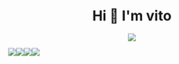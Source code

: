 <h1 align='center'>Hi 👋 I'm vito</h1>

<p align="center">
    <img src="https://github-readme-stats.vercel.app/api?username=vitoUwu&show_icons=true&count_private=true&theme=dark"/>
</p>

<div style="display: flex" align='center'>
    <img src="https://img.shields.io/badge/JavaScript-F7DF1E?style=for-the-badge&logo=javascript&logoColor=black"/>
    <img src="https://img.shields.io/badge/Node.js-43853D?style=for-the-badge&logo=node-dot-js&logoColor=white"/>
    <img src="https://img.shields.io/badge/Windows-0078D6?style=for-the-badge&logo=windows&logoColor=white"/>
    <a href="https://music.youtube.com/channel/UCawdEUIwomclNvntydWtJMw?feature=share">
        <img src="https://img.shields.io/badge/YouTube_Music-FF0000?style=for-the-badge&logo=youtube-music&logoColor=white"/>
    </a>
</div>


